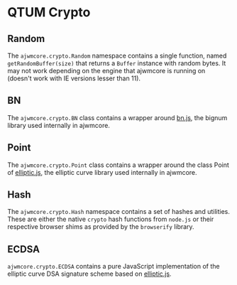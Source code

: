 # QTUM Crypto

## Random
The `ajwmcore.crypto.Random` namespace contains a single function, named `getRandomBuffer(size)` that returns a `Buffer` instance with random bytes. It may not work depending on the engine that ajwmcore is running on (doesn't work with IE versions lesser than 11).

## BN
The `ajwmcore.crypto.BN` class contains a wrapper around [bn.js](https://github.com/indutny/bn.js), the bignum library used internally in ajwmcore.

## Point
The `ajwmcore.crypto.Point` class contains a wrapper around the class Point of [elliptic.js](https://github.com/indutny/elliptic), the elliptic curve library used internally in ajwmcore.

## Hash
The `ajwmcore.crypto.Hash` namespace contains a set of hashes and utilities. These are either the native `crypto` hash functions from `node.js` or their respective browser shims as provided by the `browserify` library.

## ECDSA
`ajwmcore.crypto.ECDSA` contains a pure JavaScript implementation of the elliptic curve DSA signature scheme based on [elliptic.js](https://github.com/indutny/elliptic).
